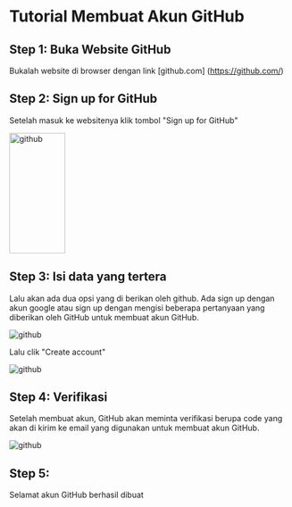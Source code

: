 # Tutorial Membuat Akun GitHub

## Step 1: Buka Website GitHub
Bukalah website di browser dengan link [github.com] (https://github.com/)

## Step 2: Sign up for GitHub
Setelah masuk ke websitenya klik tombol "Sign up for GitHub"

<img src="/session-1/img/tutorial membuat akun github/step1.jpeg" alt="github" width="100px" height="216px">

## Step 3: Isi data yang tertera
Lalu akan ada dua opsi yang di berikan oleh github. Ada sign up dengan akun google atau sign up dengan mengisi beberapa pertanyaan yang diberikan oleh GitHub untuk membuat akun GitHub.

![github](/session-1/img/tutorial%20membuat%20akun%20github/step2.jpeg)

Lalu clik "Create account"

![github](/session-1/img/tutorial%20membuat%20akun%20github/step3.jpeg)

## Step 4: Verifikasi
Setelah membuat akun, GitHub akan meminta verifikasi berupa code yang akan di kirim ke email yang digunakan untuk membuat akun GitHub.

![github](/session-1/img/tutorial%20membuat%20akun%20github/step4.jpeg)

## Step 5: 
Selamat akun GitHub berhasil dibuat 

